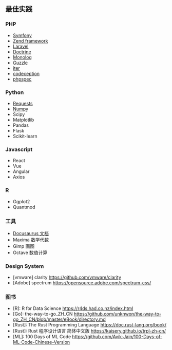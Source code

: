 ## 最佳实践

### PHP

- [Symfony](http://symfony.com)
- [Zend framework](https://framework.zend.com)
- [Laravel](https://github.com/illuminate)
- [Doctrine](https://www.doctrine-project.org/index.html)
- [Monolog](https://github.com/Seldaek/monolog)
- [Guzzle](http://docs.guzzlephp.org/en/stable/)
- [iter](https://github.com/nikic/iter)
- [codeception](https://codeception.com/quickstart)
- [phpspec](http://www.phpspec.net/en/stable/)


### Python

- [Requests](https://2.python-requests.org//en/master)
- [Numpy](https://www.numpy.org)
- Scipy
- Matplotlib
- Pandas
- Flask
- Scikit-learn


### Javascript

- React
- Vue
- Angular
- Axios

### R

- Ggplot2
- Quantmod

### 工具

- [Docusaurus  文档](https://github.com/facebook/Docusaurus)
- Maxima  数学代数
- Gimp  画图
- Octave 数值计算

### Design System

- [vmware] clarity https://github.com/vmware/clarity
- [Adobe] spectrum  https://opensource.adobe.com/spectrum-css/


### 图书

- [R]: R for Data Science  https://r4ds.had.co.nz/index.html
- [Go]: the-way-to-go_ZH_CN  https://github.com/unknwon/the-way-to-go_ZH_CN/blob/master/eBook/directory.md
- [Rust]: The Rust Programming Language https://doc.rust-lang.org/book/
- [Rust]: Rust 程序设计语言 简体中文版 https://kaisery.github.io/trpl-zh-cn/
- [ML]: 100 Days of ML Code https://github.com/Avik-Jain/100-Days-of-ML-Code-Chinese-Version
